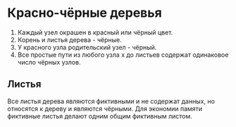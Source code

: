 # Красно-чёрные деревья

1. Каждый узел окрашен в красный или чёрный цвет.
2. Корень и листья дерева - чёрные.
3. У красного узла родительский узел - чёрный.
4. Все простые пути из любого узла х до листьев содержат одинаковое число чёрных узлов.

## Листья

Все листья дерева являются фиктивными и не содержат данных, но относятся к дереву и являются чёрными.
Для экономии памяти фиктивные листья делают одним общим фиктивным листом.